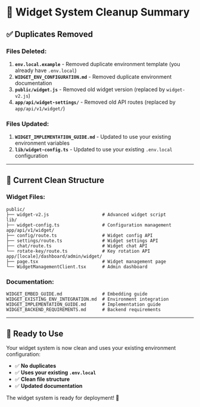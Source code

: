# 🧹 Widget System Cleanup Summary

## ✅ **Duplicates Removed**

### **Files Deleted:**
1. **`env.local.example`** - Removed duplicate environment template (you already have `.env.local`)
2. **`WIDGET_ENV_CONFIGURATION.md`** - Removed duplicate environment documentation
3. **`public/widget.js`** - Removed old widget version (replaced by `widget-v2.js`)
4. **`app/api/widget-settings/`** - Removed old API routes (replaced by `app/api/v1/widget/`)

### **Files Updated:**
1. **`WIDGET_IMPLEMENTATION_GUIDE.md`** - Updated to use your existing environment variables
2. **`lib/widget-config.ts`** - Updated to use your existing `.env.local` configuration

---

## 🎯 **Current Clean Structure**

### **Widget Files:**
```
public/
├── widget-v2.js                    # Advanced widget script
lib/
├── widget-config.ts                # Configuration management
app/api/v1/widget/
├── config/route.ts                 # Widget config API
├── settings/route.ts               # Widget settings API
├── chat/route.ts                   # Widget chat API
└── rotate-key/route.ts             # Key rotation API
app/[locale]/dashboard/admin/widget/
├── page.tsx                        # Widget management page
└── WidgetManagementClient.tsx      # Admin dashboard
```

### **Documentation:**
```
WIDGET_EMBED_GUIDE.md               # Embedding guide
WIDGET_EXISTING_ENV_INTEGRATION.md  # Environment integration
WIDGET_IMPLEMENTATION_GUIDE.md      # Implementation guide
WIDGET_BACKEND_REQUIREMENTS.md      # Backend requirements
```

---

## 🚀 **Ready to Use**

Your widget system is now clean and uses your existing environment configuration:

- ✅ **No duplicates**
- ✅ **Uses your existing `.env.local`**
- ✅ **Clean file structure**
- ✅ **Updated documentation**

The widget system is ready for deployment! 🎉

